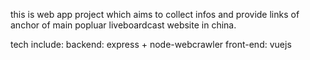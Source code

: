 this is web app project which aims to collect infos and provide links of anchor of main popluar liveboardcast website in china.

tech include: backend: express + node-webcrawler 
		      front-end: vuejs
